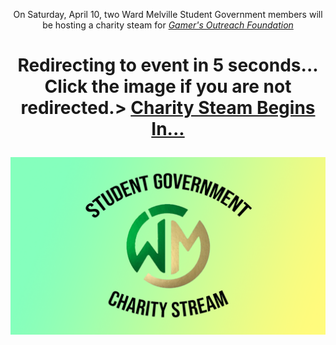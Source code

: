 <p style = "text-align: center;">On Saturday, April 10, two Ward Melville Student Government members will be hosting
                                 a charity steam for <em><a href="https://gamersoutreach.org/" target = "_blank" rel = "noopener noreferrer">Gamer's Outreach Foundation</a></em></p>

<h1 style = "text-align:center;">Redirecting to event in 5 seconds... Click the image if you are not redirected.>
<script src="https://cdn.logwork.com/widget/countdown.js"></script>
<a href="https://logwork.com/countdown-timer" class="countdown-timer" data-style="circles" data-timezone="America/New_York" data-date="2021-04-10 09:00" data-background="#99afde">Charity Steam Begins In...</a>

<a href="https://tiltify.com/@aidan-o-brien/wmstudentgovernment" target = "_blank" rel = "noopener noreferrer"><img src="https://raw.githubusercontent.com/WMCharityStream/Student-Government/gh-pages/image2.png" alt = "Student Government Charity Stream"></a>


<link rel="short icon" type="image/png" href="https://raw.githubusercontent.com/WMCharityStream/Student-Government/gh-pages/tabheader16x16.png">

<meta http-equiv="refresh" content="5;url=https://tiltify.com/@aidan-o-brien/wmstudentgovernment"/>
